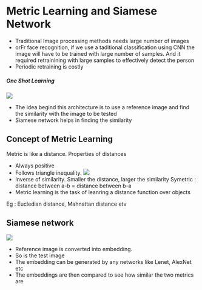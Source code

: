 # Metric Learning and Siamese Network

- Traditional Image processing methods needs large number of images
- orFr face recognition, if we use a taditional classification using CNN the image will have to be trained with large number of samples. And it required retrainining with large samples to effectively detect the person
- Periodic retraining is costly


##### One Shot Learning 
![](https://miro.medium.com/max/960/1*g-561DsAfbU6gcVEk9AC4g.jpeg)
- The idea begind this architecture is to use a reference image and find the similarity with the image to be tested
- Siamese network helps in finding the similarity

## Concept of Metric Learning
Metric is like a distance. 
Properties of distances
- Always positive
- Follows triangle inequality. 
![](https://www.onlinemathlearning.com/image-files/triangle-inequality.png)
- Inverse of similarity. Smaller the distance, larger the similarity
Symetric : distance between a-b = distance between b-a
- Metric learning is the task of leanring a distance function over objects

Eg : Eucledian distance, Mahnattan distance etv

## Siamese network
![](https://miro.medium.com/max/1400/1*LwOBbwGXMZUy6OzkFAPTzw.png)

- Reference image is converted into embedding.
- So is the test image
- The embedding can be generated by any networks like Lenet, AlexNet etc
- The embeddings are then compared to see how similar the two metrics are
